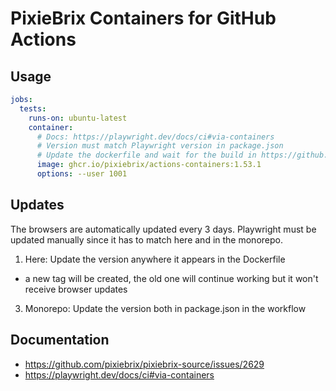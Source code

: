 # PixieBrix Containers for GitHub Actions

## Usage

```yml
jobs:
  tests:
    runs-on: ubuntu-latest
    container:
      # Docs: https://playwright.dev/docs/ci#via-containers
      # Version must match Playwright version in package.json
      # Update the dockerfile and wait for the build in https://github.com/pixiebrix/actions-containers/blob/main/Dockerfile
      image: ghcr.io/pixiebrix/actions-containers:1.53.1
      options: --user 1001
```

## Updates

The browsers are automatically updated every 3 days. Playwright must be updated manually since it has to match here and in the monorepo.

1. Here: Update the version anywhere it appears in the Dockerfile
  - a new tag will be created, the old one will continue working but it won't receive browser updates
3. Monorepo: Update the version both in package.json in the workflow

## Documentation

- https://github.com/pixiebrix/pixiebrix-source/issues/2629
- https://playwright.dev/docs/ci#via-containers
